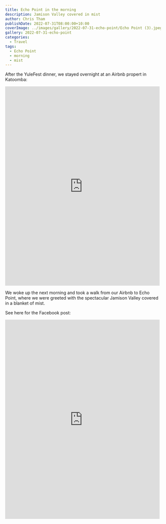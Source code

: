 ```yaml
---
title: Echo Point in the morning
description: Jamison Valley covered in mist
author: Chris Tham
publishDate: 2022-07-31T08:00:00+10:00
coverImage: ../images/gallery/2022-07-31-echo-point/Echo Point (3).jpeg
gallery: 2022-07-31-echo-point
categories:
  - Travel
tags:
  - Echo Point
  - morning
  - mist
---
```


After the YuleFest dinner, we stayed overnight at an Airbnb propert in Katoomba:

<iframe src="https://www.facebook.com/plugins/post.php?href=https%3A%2F%2Fwww.facebook.com%2Fchris1.tham%2Fposts%2Fpfbid05viCwYM6NCwfRh8qavzydMMpUP8DJ6aYfjqUYm6s1CkFYpenNwAPWCQip3VXiaEdl&show_text=true&width=500" width="500" height="645" style="border:none;overflow:hidden" scrolling="no" frameborder="0" allowfullscreen="true" allow="autoplay; clipboard-write; encrypted-media; picture-in-picture; web-share"></iframe>

We woke up the next morning and took a walk from our Airbnb to
Echo Point, where we were greeted with the spectacular Jamison Valley covered
in a blanket of mist.

See here for the Facebook post:

<iframe src="https://www.facebook.com/plugins/post.php?href=https%3A%2F%2Fwww.facebook.com%2Fchris1.tham%2Fposts%2Fpfbid0pxpNKiZyBb72ut49ZTAGFeRjE4obNuUoExnbTYa3c2LxMW7AULLmToiqQQ9acJetl&show_text=true&width=500" width="500" height="645" style="border:none;overflow:hidden" scrolling="no" frameborder="0" allowfullscreen="true" allow="autoplay; clipboard-write; encrypted-media; picture-in-picture; web-share"></iframe>
